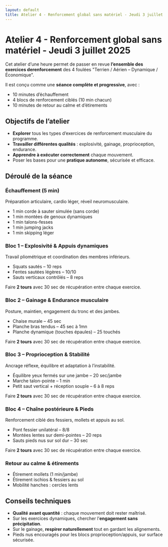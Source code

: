 ```yaml
---
layout: default
title: Atelier 4 - Renforcement global sans matériel - Jeudi 3 juillet 2025
---
```


# Atelier 4 - Renforcement global sans matériel - Jeudi 3 juillet 2025


Cet atelier d’une heure permet de passer en revue **l’ensemble des exercices derenforcement** des 4 
foulées "Terrien / Aérien – Dynamique / Économique". 

Il est conçu comme une **séance complète et progressive**, avec :

- 10 minutes d’échauffement
- 4 blocs de renforcement ciblés (10 min chacun)
- 10 minutes de retour au calme et d’étirements

## Objectifs de l’atelier

- **Explorer** tous les types d’exercices de renforcement musculaire du programme.
- **Travailler différentes qualités** : explosivité, gainage, proprioception, endurance.
- **Apprendre à exécuter correctement** chaque mouvement.
- Poser les bases pour une **pratique autonome**, sécurisée et efficace.

## Déroulé de la séance

### Échauffement (5 min)

Préparation articulaire, cardio léger, réveil neuromusculaire.

- 1 min corde à sauter simulée (sans corde)
- 1 min montées de genoux dynamiques
- 1 min talons-fesses
- 1 min jumping jacks
- 1 min skipping léger

### Bloc 1 – Explosivité & Appuis dynamiques 

Travail pliométrique et coordination des membres inférieurs.

- Squats sautés – 10 reps
- Fentes sautées légères – 10/10
- Sauts verticaux contrôlés – 8 reps  

Faire **2 tours** avec 30 sec de récupération entre chaque exercice.

### Bloc 2 – Gainage & Endurance musculaire 

Posture, maintien, engagement du tronc et des jambes.

- Chaise murale – 45 sec
- Planche bras tendus – 45 sec à 1mn
- Planche dynamique (touches épaules) – 25 touchés  

Faire **2 tours** avec 30 sec de récupération entre chaque exercice.

### Bloc 3 – Proprioception & Stabilité 

Ancrage réflexe, équilibre et adaptation à l’instabilité.

- Équilibre yeux fermés sur une jambe – 20 sec/jambe
- Marche talon-pointe – 1 min
- Petit saut vertical + réception souple – 6 à 8 reps  

Faire **2 tours** avec 30 sec de récupération entre chaque exercice.

### Bloc 4 – Chaîne postérieure & Pieds

Renforcement ciblé des fessiers, mollets et appuis au sol.

- Pont fessier unilatéral – 8/8
- Montées lentes sur demi-pointes – 20 reps
- Sauts pieds nus sur sol dur – 30 sec  

Faire **2 tours** avec 30 sec de récupération entre chaque exercice.

### Retour au calme & étirements 

- Étirement mollets (1 min/jambe)
- Étirement ischios & fessiers au sol
- Mobilité hanches : cercles lents

## Conseils techniques

- **Qualité avant quantité** : chaque mouvement doit rester maîtrisé.
- Sur les exercices dynamiques, chercher l’**engagement sans précipitation**.
- Sur le gainage, **respirer naturellement** tout en gardant les alignements.
- Pieds nus encouragés pour les blocs proprioception/appuis, sur surface sécurisée.
